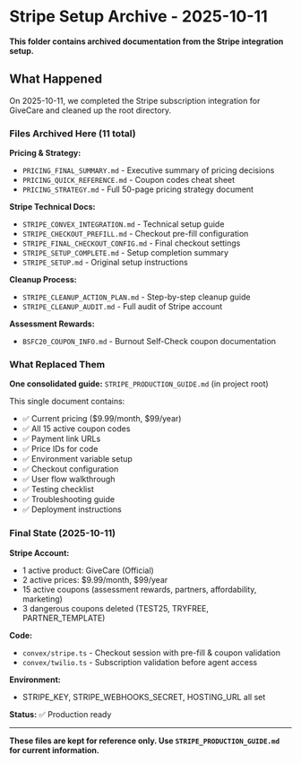 # Stripe Setup Archive - 2025-10-11

**This folder contains archived documentation from the Stripe integration setup.**

## What Happened

On 2025-10-11, we completed the Stripe subscription integration for GiveCare and cleaned up the root directory.

### Files Archived Here (11 total)

**Pricing & Strategy:**
- `PRICING_FINAL_SUMMARY.md` - Executive summary of pricing decisions
- `PRICING_QUICK_REFERENCE.md` - Coupon codes cheat sheet
- `PRICING_STRATEGY.md` - Full 50-page pricing strategy document

**Stripe Technical Docs:**
- `STRIPE_CONVEX_INTEGRATION.md` - Technical setup guide
- `STRIPE_CHECKOUT_PREFILL.md` - Checkout pre-fill configuration
- `STRIPE_FINAL_CHECKOUT_CONFIG.md` - Final checkout settings
- `STRIPE_SETUP_COMPLETE.md` - Setup completion summary
- `STRIPE_SETUP.md` - Original setup instructions

**Cleanup Process:**
- `STRIPE_CLEANUP_ACTION_PLAN.md` - Step-by-step cleanup guide
- `STRIPE_CLEANUP_AUDIT.md` - Full audit of Stripe account

**Assessment Rewards:**
- `BSFC20_COUPON_INFO.md` - Burnout Self-Check coupon documentation

### What Replaced Them

**One consolidated guide:** `STRIPE_PRODUCTION_GUIDE.md` (in project root)

This single document contains:
- ✅ Current pricing ($9.99/month, $99/year)
- ✅ All 15 active coupon codes
- ✅ Payment link URLs
- ✅ Price IDs for code
- ✅ Environment variable setup
- ✅ Checkout configuration
- ✅ User flow walkthrough
- ✅ Testing checklist
- ✅ Troubleshooting guide
- ✅ Deployment instructions

### Final State (2025-10-11)

**Stripe Account:**
- 1 active product: GiveCare (Official)
- 2 active prices: $9.99/month, $99/year
- 15 active coupons (assessment rewards, partners, affordability, marketing)
- 3 dangerous coupons deleted (TEST25, TRYFREE, PARTNER_TEMPLATE)

**Code:**
- `convex/stripe.ts` - Checkout session with pre-fill & coupon validation
- `convex/twilio.ts` - Subscription validation before agent access

**Environment:**
- STRIPE_KEY, STRIPE_WEBHOOKS_SECRET, HOSTING_URL all set

**Status:** ✅ Production ready

---

**These files are kept for reference only. Use `STRIPE_PRODUCTION_GUIDE.md` for current information.**
